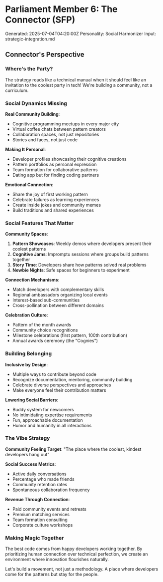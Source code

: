 # Parliament Member 6: The Connector (SFP)
Generated: 2025-07-04T04:20:00Z
Personality: Social Harmonizer
Input: strategic-integration.md

## Connector's Perspective

### Where's the Party?

The strategy reads like a technical manual when it should feel like an invitation to the coolest party in tech! We're building a community, not a curriculum.

### Social Dynamics Missing

**Real Community Building**:
- Cognitive programming meetups in every major city
- Virtual coffee chats between pattern creators
- Collaboration spaces, not just repositories
- Stories and faces, not just code

**Making It Personal**:
- Developer profiles showcasing their cognitive creations
- Pattern portfolios as personal expression
- Team formation for collaborative patterns
- Dating app but for finding coding partners

**Emotional Connection**:
- Share the joy of first working pattern
- Celebrate failures as learning experiences
- Create inside jokes and community memes
- Build traditions and shared experiences

### Social Features That Matter

**Community Spaces**:
1. **Pattern Showcases**: Weekly demos where developers present their coolest patterns
2. **Cognitive Jams**: Impromptu sessions where groups build patterns together
3. **Story Time**: Developers share how patterns solved real problems
4. **Newbie Nights**: Safe spaces for beginners to experiment

**Connection Mechanisms**:
- Match developers with complementary skills
- Regional ambassadors organizing local events
- Interest-based sub-communities
- Cross-pollination between different domains

**Celebration Culture**:
- Pattern of the month awards
- Community choice recognitions
- Milestone celebrations (first pattern, 100th contribution)
- Annual awards ceremony (the "Cognies")

### Building Belonging

**Inclusive by Design**:
- Multiple ways to contribute beyond code
- Recognize documentation, mentoring, community building
- Celebrate diverse perspectives and approaches
- Make everyone feel their contribution matters

**Lowering Social Barriers**:
- Buddy system for newcomers
- No intimidating expertise requirements
- Fun, approachable documentation
- Humor and humanity in all interactions

### The Vibe Strategy

**Community Feeling Target**: "The place where the coolest, kindest developers hang out"

**Social Success Metrics**:
- Active daily conversations
- Percentage who made friends
- Community retention rates
- Spontaneous collaboration frequency

**Revenue Through Connection**:
- Paid community events and retreats
- Premium matching services
- Team formation consulting
- Corporate culture workshops

### Making Magic Together

The best code comes from happy developers working together. By prioritizing human connection over technical perfection, we create an environment where innovation flourishes naturally.

Let's build a movement, not just a methodology. A place where developers come for the patterns but stay for the people.